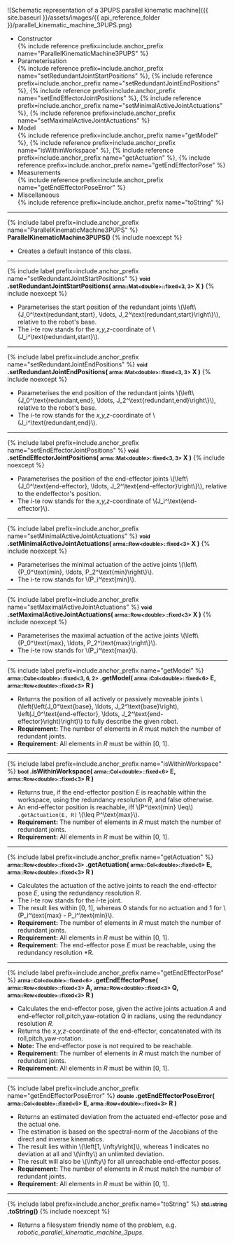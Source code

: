 
![Schematic representation of a 3PUPS parallel kinematic machine]({{ site.baseurl }}/assets/images/{{ api_reference_folder }}/parallel_kinematic_machine_3PUPS.png)

- Constructor<br>
  {% include reference prefix=include.anchor_prefix name="ParallelKinematicMachine3PUPS" %}
- Parameterisation<br>
  {% include reference prefix=include.anchor_prefix name="setRedundantJointStartPositions" %}, {% include reference prefix=include.anchor_prefix name="setRedundantJointEndPositions" %}, {% include reference prefix=include.anchor_prefix name="setEndEffectorJointPositions" %}, {% include reference prefix=include.anchor_prefix name="setMinimalActiveJointActuations" %}, {% include reference prefix=include.anchor_prefix name="setMaximalActiveJointActuations" %}
- Model<br>
  {% include reference prefix=include.anchor_prefix name="getModel" %}, {% include reference prefix=include.anchor_prefix name="isWithinWorkspace" %}, {% include reference prefix=include.anchor_prefix name="getActuation" %}, {% include reference prefix=include.anchor_prefix name="getEndEffectorPose" %}
- Measurements<br>
  {% include reference prefix=include.anchor_prefix name="getEndEffectorPoseError" %}
- Miscellaneous<br>
  {% include reference prefix=include.anchor_prefix name="toString" %}

---
{% include label prefix=include.anchor_prefix name="ParallelKinematicMachine3PUPS" %}
**ParallelKinematicMachine3PUPS()** {% include noexcept %}

- Creates a default instance of this class.

---
{% include label prefix=include.anchor_prefix name="setRedundantJointStartPositions" %}
**<small>void</small> .setRedundantJointStartPositions( <small>arma::Mat&lt;double&gt;::fixed&lt;3, 3&gt;</small> X )** {% include noexcept %}

- Parameterises the start position of the redundant joints \\(\left\\{J_0^\text{redundant,start}, \ldots, J_2^\text{redundant,start}\right\\}\\), relative to the robot's base.
- The *i*-te row stands for the *x,y,z*-coordinate of \\(J_i^\text{redundant,start}\\).

---
{% include label prefix=include.anchor_prefix name="setRedundantJointEndPositions" %}
**<small>void</small> .setRedundantJointEndPositions( <small>arma::Mat&lt;double&gt;::fixed&lt;3, 3&gt;</small> X )** {% include noexcept %}

- Parameterises the end position of the redundant joints \\(\left\\{J_0^\text{redundant,end}, \ldots, J_2^\text{redundant,end}\right\\}\\), relative to the robot's base.
- The *i*-te row stands for the *x,y,z*-coordinate of \\(J_i^\text{redundant,end}\\).

---
{% include label prefix=include.anchor_prefix name="setEndEffectorJointPositions" %}
**<small>void</small> .setEndEffectorJointPositions( <small>arma::Mat&lt;double&gt;::fixed&lt;3, 3&gt;</small> X )** {% include noexcept %}

- Parameterises the position of the end-effector joints \\(\left\\{J_0^\text{end-effector}, \ldots, J_2^\text{end-effector}\right\\}\\), relative to the endeffector's position.
- The *i*-te row stands for the *x,y,z*-coordinate of \\(J_i^\text{end-effector}\\).

---
{% include label prefix=include.anchor_prefix name="setMinimalActiveJointActuations" %}
**<small>void</small> .setMinimalActiveJointActuations( <small>arma::Row&lt;double&gt;::fixed&lt;3&gt;</small> X )** {% include noexcept %}

- Parameterises the minimal actuation of the active joints \\(\left\\{P_0^\text{min}, \ldots, P_2^\text{min}\right\\}\\).
- The *i*-te row stands for \\(P_i^\text{min}\\).

---
{% include label prefix=include.anchor_prefix name="setMaximalActiveJointActuations" %}
**<small>void</small> .setMaximalActiveJointActuations( <small>arma::Row&lt;double&gt;::fixed&lt;3&gt;</small> X )** {% include noexcept %}

- Parameterises the maximal actuation of the active joints \\(\left\\{P_0^\text{max}, \ldots, P_2^\text{max}\right\\}\\).
- The *i*-te row stands for \\(P_i^\text{max}\\).

---
{% include label prefix=include.anchor_prefix name="getModel" %}
**<small>arma::Cube&lt;double&gt;::fixed&lt;3, 6, 2&gt;</small> .getModel( <small>arma::Col&lt;double&gt;::fixed&lt;6&gt;</small> E, <small>arma::Row&lt;double&gt;::fixed&lt;3&gt;</small> R )**

- Returns the position of all actively or passively moveable joints \\(\left(\left(J_0^\text{base}, \ldots, J_2^\text{base}\right), \left(J_0^\text{end-effector}, \ldots, J_2^\text{end-effector}\right)\right)\\) to fully describe the given robot.
- **Requirement:** The number of elements in *R* must match the number of redundant joints.
- **Requirement:** All elements in *R* must be within [0, 1].

---
{% include label prefix=include.anchor_prefix name="isWithinWorkspace" %}
**<small>bool</small> .isWithinWorkspace( <small>arma::Col&lt;double&gt;::fixed&lt;6&gt;</small> E, <small>arma::Row&lt;double&gt;::fixed&lt;3&gt;</small> R )**

- Returns true, if the end-effector position *E* is reachable within the workspace, using the redundancy resolution *R*, and false otherwise.
- An end-effector position is reachable, iff \\(P^\text{min} \leq\\) `.getActuation(E, R)` \\(\leq P^\text{max}\\).
- **Requirement:** The number of elements in *R* must match the number of redundant joints.
- **Requirement:** All elements in *R* must be within [0, 1].

---
{% include label prefix=include.anchor_prefix name="getActuation" %}
**<small>arma::Row&lt;double&gt;::fixed&lt;3&gt;</small> .getActuation( <small>arma::Col&lt;double&gt;::fixed&lt;6&gt;</small> E, <small>arma::Row&lt;double&gt;::fixed&lt;3&gt;</small> R )**

- Calculates the actuation of the active joints to reach the end-effector pose *E*, using the redundancy resolution *R*.
- The *i*-te row stands for the *i*-te joint.
- The result lies within [0, 1], whereas 0 stands for no actuation and 1 for \\(P_i^\text{max} - P_i^\text{min}\\).
- **Requirement:** The number of elements in *R* must match the number of redundant joints.
- **Requirement:** All elements in *R* must be within [0, 1].
- **Requirement:** The end-effector pose *E* must be reachable, using the redundancy resolution *R.

---
{% include label prefix=include.anchor_prefix name="getEndEffectorPose" %}
**<small>arma::Col&lt;double&gt;::fixed&lt;6&gt;</small> .getEndEffectorPose( <small>arma::Row&lt;double&gt;::fixed&lt;3&gt;</small> A, <small>arma::Row&lt;double&gt;::fixed&lt;3&gt;</small> Q, <small>arma::Row&lt;double&gt;::fixed&lt;3&gt;</small> R )**

- Calculates the end-effector pose, given the active joints actuation *A* and end-effector roll,pitch,yaw-rotation *Q* in radians, using the redundancy resolution *R*.
- Returns the *x,y,z*-coordinate of the end-effector, concatenated with its roll,pitch,yaw-rotation.
- **Note:** The end-effector pose is not required to be reachable.
- **Requirement:** The number of elements in *R* must match the number of redundant joints.
- **Requirement:** All elements in *R* must be within [0, 1].

---
{% include label prefix=include.anchor_prefix name="getEndEffectorPoseError" %}
**<small>double</small> .getEndEffectorPoseError( <small>arma::Col&lt;double&gt;::fixed&lt;6&gt;</small> E, <small>arma::Row&lt;double&gt;::fixed&lt;3&gt;</small> R )**

- Returns an estimated deviation from the actuated end-effector pose and the actual one.
- The estimation is based on the spectral-norm of the Jacobians of the direct and inverse kinematics.
- The result lies within \\(\left[1, \infty\right]\\), whereas 1 indicates no deviation at all and \\(\infty\\) an unlimited deviation.
- The result will also be \\(\infty\\) for all unreachable end-effector poses.
- **Requirement:** The number of elements in *R* must match the number of redundant joints.
- **Requirement:** All elements in *R* must be within [0, 1].

---
{% include label prefix=include.anchor_prefix name="toString" %}
**<small>std::string</small> .toString()** {% include noexcept %}

- Returns a filesystem friendly name of the problem, e.g. *robotic_parallel_kinematic_machine_3pups*.

